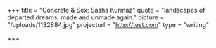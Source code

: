 +++
title = "Concrete & Sex: Sasha Kurmaz"
quote = "landscapes of departed dreams, made and unmade again.”
picture = "/uploads/1132884.jpg"
projecturl = "http://test.com"
type = "writing"

+++
